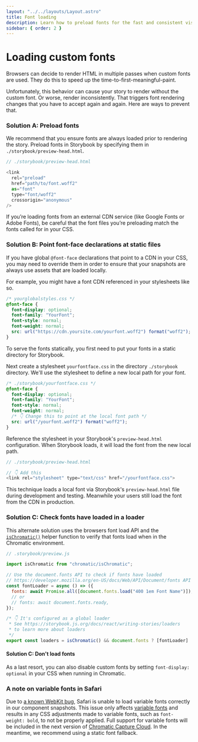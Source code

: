 ```yaml
---
layout: "../../layouts/Layout.astro"
title: Font loading
description: Learn how to preload fonts for the fast and consistent visual testing.
sidebar: { order: 2 }
---
```


# Loading custom fonts

Browsers can decide to render HTML in multiple passes when custom fonts are used. They do this to speed up the time-to-first-meaningful-paint.

Unfortunately, this behavior can cause your story to render without the custom font. Or worse, render inconsistently. That triggers font rendering changes that you have to accept again and again. Here are ways to prevent that.

### Solution A: Preload fonts

We recommend that you ensure fonts are always loaded prior to rendering the story. Preload fonts in Storybook by specifying them in `./storybook/preview-head.html`.

```js
// ./storybook/preview-head.html

<link
  rel="preload"
  href="path/to/font.woff2"
  as="font"
  type="font/woff2"
  crossorigin="anonymous"
/>
```

<div class="aside">
If you’re loading fonts from an external CDN service (like Google Fonts or Adobe Fonts), be careful that the font files you’re preloading match the fonts called for in your CSS.
</div>

### Solution B: Point font-face declarations at static files

If you have global `@font-face` declarations that point to a CDN in your CSS, you may need to override them in order to ensure that your snapshots are always use assets that are loaded locally.

For example, you might have a font CDN referenced in your stylesheets like so.

```css
/* yourglobalstyles.css */
@font-face {
  font-display: optional;
  font-family: "YourFont";
  font-style: normal;
  font-weight: normal;
  src: url("https://cdn.yoursite.com/yourfont.woff2") format("woff2");
}
```

To serve the fonts statically, you first need to put your fonts in a static directory for Storybook.

<!-- TK João, can you fill this out -->

Next create a stylesheet `yourfontface.css` in the directory `./storybook` directory. We'll use the stylesheet to define a new local path for your font.

```css
/* ./storybook/yourfontface.css */
@font-face {
  font-display: optional;
  font-family: "YourFont";
  font-style: normal;
  font-weight: normal;
  /* 👇 Change this to point at the local font path */
  src: url("/yourfont.woff2") format("woff2");
}
```

Reference the stylesheet in your Storybook's `preview-head.html` configuration. When Storybook loads, it will load the font from the new local path.

```js
// ./storybook/preview-head.html

// 👇 Add this
<link rel="stylesheet" type="text/css" href="/yourfontface.css">
```

This technique loads a local font via Storybook's `preview-head.html` file during development and testing. Meanwhile your users still load the font from the CDN in production.

### Solution C: Check fonts have loaded in a loader

This alternate solution uses the browsers font load API and the [`isChromatic()`](/docs/ischromatic) helper function to verify that fonts load when in the Chromatic environment.

```js
// .storybook/preview.js

import isChromatic from "chromatic/isChromatic";

// Use the document.fonts API to check if fonts have loaded
// https://developer.mozilla.org/en-US/docs/Web/API/Document/fonts API to
const fontLoader = async () => ({
  fonts: await Promise.all([document.fonts.load("400 1em Font Name")]),
  // or
  // fonts: await document.fonts.ready,
});

/* 👇 It's configured as a global loader
 * See https://storybook.js.org/docs/react/writing-stories/loaders
 * to learn more about loaders
 */
export const loaders = isChromatic() && document.fonts ? [fontLoader] : [];
```

#### Solution C: Don't load fonts

As a last resort, you can also disable custom fonts by setting `font-display: optional` in your CSS when running in Chromatic.

### A note on variable fonts in Safari

Due to [a known WebKit bug](https://bugs.webkit.org/show_bug.cgi?id=177039), Safari is unable to load variable fonts correctly in our component snapshots. This issue only affects [variable fonts](https://developer.mozilla.org/en-US/docs/Web/CSS/CSS_fonts/Variable_fonts_guide) and results in any CSS adjustments made to variable fonts, such as `font-weight: bold`, to not be properly applied. Full support for variable fonts will be included in the next version of [Chromatic Capture Cloud](https://www.chromatic.com/docs/infrastructure-upgrades#release-notes-for-infrastructure-upgrades). In the meantime, we recommend using a static font fallback.
